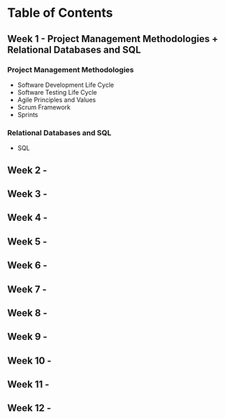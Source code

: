 # Table of Contents

## Week 1 - Project Management Methodologies + Relational Databases and SQL
### Project Management Methodologies
- Software Development Life Cycle
- Software Testing Life Cycle
- Agile Principles and Values
- Scrum Framework
- Sprints  

### Relational Databases and SQL
- SQL


## Week 2 - 
## Week 3 - 
## Week 4 - 
## Week 5 - 
## Week 6 - 
## Week 7 - 
## Week 8 - 
## Week 9 - 
## Week 10 - 
## Week 11 - 
## Week 12 - 
